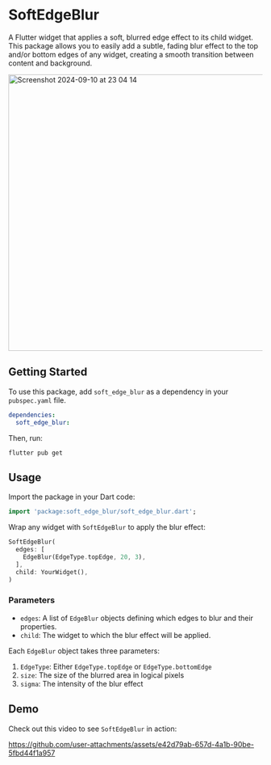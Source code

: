  # SoftEdgeBlur

A Flutter widget that applies a soft, blurred edge effect to its child widget. This package allows you to easily add a subtle, fading blur effect to the top and/or bottom edges of any widget, creating a smooth transition between content and background.

<img width="547" alt="Screenshot 2024-09-10 at 23 04 14" src="https://github.com/user-attachments/assets/ba58e8a7-a499-46b0-8f41-6eb74dfb8738">


## Getting Started

To use this package, add `soft_edge_blur` as a dependency in your `pubspec.yaml` file.

```yaml
dependencies:
  soft_edge_blur: 
```

Then, run:

```
flutter pub get
```

## Usage

Import the package in your Dart code:

```dart
import 'package:soft_edge_blur/soft_edge_blur.dart';
```

Wrap any widget with `SoftEdgeBlur` to apply the blur effect:

```dart
SoftEdgeBlur(
  edges: [
    EdgeBlur(EdgeType.topEdge, 20, 3),
  ],
  child: YourWidget(),
)
```

### Parameters

- `edges`: A list of `EdgeBlur` objects defining which edges to blur and their properties.
- `child`: The widget to which the blur effect will be applied.

Each `EdgeBlur` object takes three parameters:
1. `EdgeType`: Either `EdgeType.topEdge` or `EdgeType.bottomEdge`
2. `size`: The size of the blurred area in logical pixels
3. `sigma`: The intensity of the blur effect


## Demo

Check out this video to see `SoftEdgeBlur` in action:




https://github.com/user-attachments/assets/e42d79ab-657d-4a1b-90be-5fbd44f1a957


